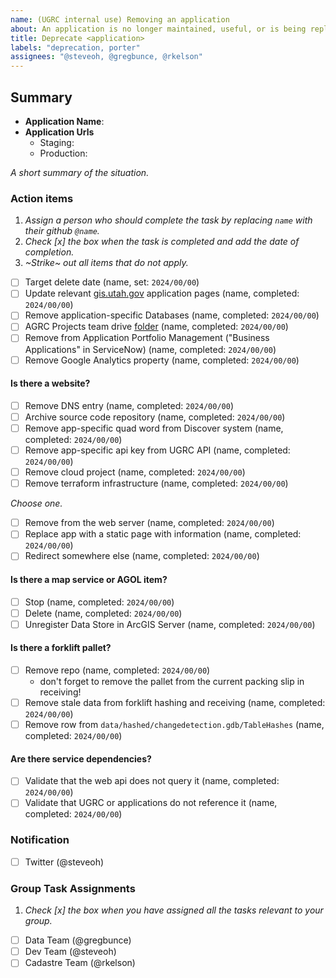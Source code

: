```yaml
---
name: (UGRC internal use) Removing an application
about: An application is no longer maintained, useful, or is being replaced
title: Deprecate <application>
labels: "deprecation, porter"
assignees: "@steveoh, @gregbunce, @rkelson"
---
```


## Summary

- **Application Name**:
- **Application Urls**
  - Staging:
  - Production:

_A short summary of the situation._

### Action items

1. _Assign a person who should complete the task by replacing `name` with their github `@name`._
1. _Check [x] the box when the task is completed and add the date of completion._
1. _~Strike~ out all items that do not apply._

- [ ] Target delete date (name, set: `2024/00/00`)
- [ ] Update relevant [gis.utah.gov](https://gis.utah.gov/developer/application) application pages (name, completed: `2024/00/00`)
- [ ] Remove application-specific Databases (name, completed: `2024/00/00`)
- [ ] AGRC Projects team drive [folder](https://drive.google.com/drive/folders/0AIVByxAYHd4oUk9PVA) (name, completed: `2024/00/00`)
- [ ] Remove from Application Portfolio Management ("Business Applications" in ServiceNow) (name, completed: `2024/00/00`)
- [ ] Remove Google Analytics property (name, completed: `2024/00/00`)

#### Is there a website?

- [ ] Remove DNS entry (name, completed: `2024/00/00`)
- [ ] Archive source code repository (name, completed: `2024/00/00`)
- [ ] Remove app-specific quad word from Discover system (name, completed: `2024/00/00`)
- [ ] Remove app-specific api key from UGRC API (name, completed: `2024/00/00`)
- [ ] Remove cloud project (name, completed: `2024/00/00`)
- [ ] Remove terraform infrastructure (name, completed: `2024/00/00`)

_Choose one._

- [ ] Remove from the web server (name, completed: `2024/00/00`)
- [ ] Replace app with a static page with information (name, completed: `2024/00/00`)
- [ ] Redirect somewhere else (name, completed: `2024/00/00`)

#### Is there a map service or AGOL item?

- [ ] Stop (name, completed: `2024/00/00`)
- [ ] Delete (name, completed: `2024/00/00`)
- [ ] Unregister Data Store in ArcGIS Server (name, completed: `2024/00/00`)

#### Is there a forklift pallet?

- [ ] Remove repo (name, completed: `2024/00/00`)
  - don't forget to remove the pallet from the current packing slip in receiving!
- [ ] Remove stale data from forklift hashing and receiving (name, completed: `2024/00/00`)
- [ ] Remove row from `data/hashed/changedetection.gdb/TableHashes` (name, completed: `2024/00/00`)

#### Are there service dependencies?

- [ ] Validate that the web api does not query it (name, completed: `2024/00/00`)
- [ ] Validate that UGRC or applications do not reference it (name, completed: `2024/00/00`)

### Notification

- [ ] Twitter (@steveoh)

### Group Task Assignments

1. _Check [x] the box when you have assigned all the tasks relevant to your group._

- [ ] Data Team (@gregbunce)
- [ ] Dev Team (@steveoh)
- [ ] Cadastre Team (@rkelson)
